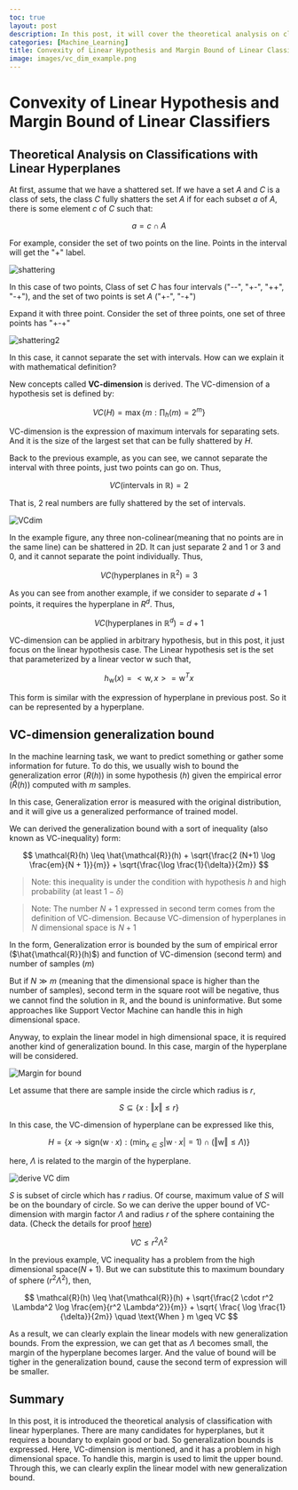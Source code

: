 ```yaml
---
toc: true
layout: post
description: In this post, it will cover the theoretical analysis on classificatios with linear hyperplanes. This post is the summary of "Mathematical principles in Machine Learning" offered from UNIST
categories: [Machine_Learning]
title: Convexity of Linear Hypothesis and Margin Bound of Linear Classifiers
image: images/vc_dim_example.png
---
```


# Convexity of Linear Hypothesis and Margin Bound of Linear Classifiers

## Theoretical Analysis on Classifications with Linear Hyperplanes

At first, assume that we have a shattered set. If we have a set $A$ and $C$ is a class of sets, the class $C$ fully shatters the set $A$ if for each subset $a$ of $A$, there is some element $c$ of $C$ such that:

$$ a = c \cap A $$

For example, consider the set of two points on the line. Points in the interval will get the "+" label.

![shattering]({{site.baseurl}}/assets/image/shattering_example.png "Fig 1. Shattering")

In this case of two points, Class of set $C$ has four intervals ("--", "+-", "++", "-+"), and the set of two points is set $A$ ("+-", "-+")

Expand it with three point. Consider the set of three points, one set of three points has "+-+"

![shattering2]({{site.baseurl}}/assets/image/shattering_3_example.png "Fig 2. Shattering of three points")

In this case, it cannot separate the set with intervals. How can we explain it with mathematical definition?

New concepts called **VC-dimension** is derived. The VC-dimension of a hypothesis set is defined by:

$$ VC(H) = \max \Big\{m: \prod_h (m) = 2^m\Big\} $$

VC-dimension is the expression of maximum intervals for separating sets. And it is the size of the largest set that can be fully shattered by $H$.

Back to the previous example, as you can see, we cannot separate the interval with three points, just two points can go on. Thus,

$$ VC(\text{intervals in }\mathbb{R}) = 2 $$

That is, 2 real numbers are fully shattered by the set of intervals.

![VCdim]({{site.baseurl}}/assets/image/vc_dim_example.png "Fig 3. Example of VC-dimension")

In the example figure, any three non-colinear(meaning that no points are in the same line) can be shattered in 2D. It can just separate 2 and 1 or 3 and 0, and it cannot separate the point individually. Thus, 

$$ VC(\text{hyperplanes in }\mathbb{R}^2) = 3 $$

As you can see from another example, if we consider to separate $d+1$ points, it requires the hyperplane in $R^d$. Thus,

$$ VC(\text{hyperplanes in } \mathbb{R}^d) = d + 1 $$

VC-dimension can be applied in arbitrary hypothesis, but in this post, it just focus on the linear hypothesis case. The Linear hypothesis set is the set that parameterized by a linear vector $\mathrm{w}$ such that,

$$ h_{\mathrm{w}} (x) = <\mathrm{w}, x> = \mathrm{w}^T x $$

This form is similar with the expression of hyperplane in previous post. So it can be represented by a hyperplane.

## VC-dimension generalization bound
In the machine learning task, we want to predict something or gather some information for future. To do this, we usually wish to bound the generalization error ($R(h)$) in some hypothesis ($h$) given the empirical error ($\hat{R}(h)$) computed with $m$ samples.

In this case, Generalization error is measured with the original distribution, and it will give us a generalized performance of trained model.

We can derived the generalization bound with a sort of inequality (also known as VC-inequality) form:

$$ \mathcal{R}(h) \leq \hat{\mathcal{R}}(h) + \sqrt{\frac{2 (N+1) \log \frac{em}{N + 1}}{m}} + \sqrt{\frac{\log \frac{1}{\delta}}{2m}} $$

> Note: this inequality is under the condition with hypothesis $h$ and high probability (at least $1 - \delta$)

> Note: The number $N+1$ expressed in second term comes from the definition of VC-dimension. Because VC-dimension of hyperplanes in $N$ dimensional space is $N+1$

In the form, Generalization error is bounded by the sum of empirical error ($\hat{\mathcal{R}}(h)$) and function of VC-dimension (second term) and number of samples ($m$)

But if $N \gg m$ (meaning that the dimensional space is higher than the number of samples), second term in the square root will be negative, thus we cannot find the solution in $\mathbb{R}$, and the bound is uninformative. But some approaches like Support Vector Machine can handle this in high dimensional space.

Anyway, to explain the linear model in high dimensional space, it is required another kind of generalization bound. In this case, margin of the hyperplane will be considered.

![Margin for bound]({{site.baseurl}}/assets/image/margin_of_hyperplane_bound.png "Fig 4. Generalization bound with Margin")

Let assume that there are sample inside the circle which radius is $r$,

$$ S \subseteq \{ x: \Vert x \Vert \leq r \} $$

In this case, the VC-dimension of hyperplane can be expressed like this,

$$ H = \{ x \rightarrow \text{sign}(\mathrm{w} \cdot x) : (\min_{x \in S} \vert \mathrm{w} \cdot x \vert = 1) \cap ( \Vert \mathrm{w} \Vert \leq \Lambda)\} $$

here, $\Lambda$ is related to the margin of the hyperplane.

![derive VC dim]({{site.baseurl}}/assets/image/vc_dim_hyperplane.png "Fig 5. VC-dimension of the set of canonical hyperplane")

$S$ is subset of circle which has $r$ radius. Of course, maximum value of $S$ will be on the boundary of circle. So we can derive the upper bound of VC-dimension with margin factor $\Lambda$ and radius $r$ of the sphere containing the data. (Check the details for proof [here](https://math.arizona.edu/~hzhang/math574m/Read/vapnik.pdf))

$$ VC \leq r^2 \Lambda^2 $$

In the previous example, VC inequality has a problem from the high dimensional space($N+1$). But we can substitute this to maximum boundary of sphere ($r^2 \Lambda^2$), then,

$$ \mathcal{R}(h) \leq \hat{\mathcal{R}}(h) + \sqrt{\frac{2 \cdot r^2 \Lambda^2 \log \frac{em}{r^2 \Lambda^2}}{m}} + \sqrt{ \frac{ \log \frac{1}{\delta}}{2m}} \quad \text{When }  m \geq VC $$

As a result, we can clearly explain the linear models with new generalization bounds. From the expression, we can get that as $\Lambda$ becomes small, the margin of the hyperplane becomes larger. And the value of bound will be tigher in the generalization bound, cause the second term of expression will be smaller.

## Summary

In this post, it is introduced the theoretical analysis of classification with linear hyperplanes. There are many candidates for hyperplanes, but it requires a boundary to explain good or bad. So generalization bounds is expressed. Here, VC-dimension is mentioned, and it has a problem in high dimensional space. To handle this, margin is used to limit the upper bound. Through this, we can clearly explin the linear model with new generalization bound.
